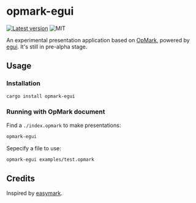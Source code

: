 # opmark-egui

[![Latest version](https://img.shields.io/crates/v/opmark-egui.svg)](https://crates.io/crates/opmark-egui)
![MIT](https://img.shields.io/badge/license-MIT-blue.svg)

An experimental presentation application based on [OpMark](https://crates.io/crates/opmark), powered by [egui](https://crates.io/crates/egui). It's still in pre-alpha stage.

## Usage

### Installation

```bash
cargo install opmark-egui
```

### Running with OpMark document

Find a `./index.opmark` to make presentations:

```bash
opmark-egui
```

Sepecify a file to use:

```bash
opmark-egui examples/test.opmark
```

## Credits

Inspired by [easymark](https://github.com/emilk/egui/tree/master/egui_demo_lib/src/easy_mark).
